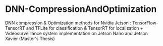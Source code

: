 # DNN-CompressionAndOptimization
DNN compression &amp; Optimization methods for Nvidia Jetson : TensorFlow-TensorRT and TFLite for classification &amp; TensorRT for localization + Videosurveillance system implementation on Jetson Nano and Jetson Xavier (Master's Thesis)
